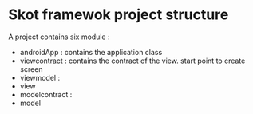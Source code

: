 # Skot framewok project structure

A project contains six module : 
- androidApp : contains the application class
- viewcontract : contains the contract of the view. start point to create screen
- viewmodel : 
- view
- modelcontract : 
- model
